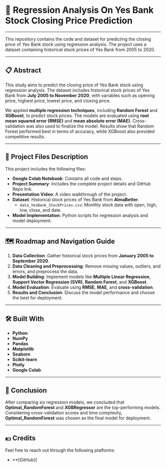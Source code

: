# 🔬 Regression Analysis On Yes Bank Stock Closing Price Prediction
--------------------------------------------------------------------------------------------

This repository contains the code and dataset for predicting the closing price of Yes Bank stock using regression analysis. The project uses a dataset containing historical stock prices of Yes Bank from 2005 to 2020.

--------------------------------------------------------------------------------------------

## 📋 Abstract

This study aims to predict the closing price of Yes Bank stock using regression analysis. The dataset includes historical stock prices of Yes Bank from **July 2005 to November 2020**, with variables such as opening price, highest price, lowest price, and closing price.

We applied **multiple regression techniques**, including **Random Forest** and **XGBoost**, to predict stock prices. The models are evaluated using **root mean squared error (RMSE)** and **mean absolute error (MAE)**. Cross-validation was also used to finalize the model. Results show that Random Forest performed best in terms of accuracy, while XGBoost also provided competitive results.

--------------------------------------------------------------------------------------------

## 💾 Project Files Description

This project includes the following files:

- **Google Colab Notebook**: Contains all code and steps.
- **Project Summary**: Includes the complete project details and GitHub Repo link.
- **Presentation Video**: A video walkthrough of the project.
- **Dataset**: Historical stock prices of Yes Bank from **AlmaBetter**.
    - `data_YesBank_StockPrices.csv`: Monthly stock data with open, high, low, close, and date.
- **Model Implementation**: Python scripts for regression analysis and model deployment.

--------------------------------------------------------------------------------------------

## 🗺️ Roadmap and Navigation Guide

1. **Data Collection**: Gather historical stock prices from **January 2005 to September 2020**.
2. **Data Cleaning and Preprocessing**: Remove missing values, outliers, and errors, and preprocess the data.
3. **Model Building**: Implement models like **Multiple Linear Regression**, **Support Vector Regression (SVR)**, **Random Forest**, and **XGBoost**.
4. **Model Evaluation**: Evaluate using **RMSE**, **MAE**, and **cross-validation**.
5. **Results and Conclusion**: Discuss the model performance and choose the best for deployment.

--------------------------------------------------------------------------------------------

## 🛠️ Built With

- **Python**
- **NumPy**
- **Pandas**
- **Matplotlib**
- **Seaborn**
- **Scikit-learn**
- **Plotly**
- **Google Colab**

--------------------------------------------------------------------------------------------

## 📜 Conclusion

After comparing six regression models, we concluded that **Optimal_RandomForest** and **XGBRegressor** are the top-performing models. Considering cross-validation scores and time complexity, **Optimal_RandomForest** was chosen as the final model for deployment.

--------------------------------------------------------------------------------------------

## 💶 Credits

Feel free to reach out through the following platforms:

- **[GitHub](
